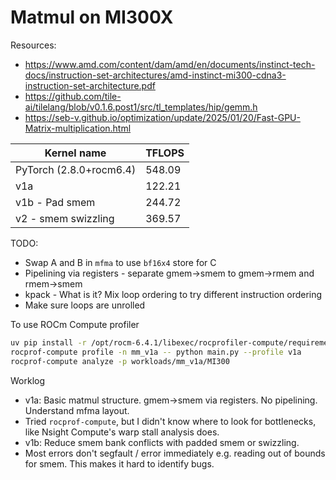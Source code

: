 # Matmul on MI300X

Resources:
- https://www.amd.com/content/dam/amd/en/documents/instinct-tech-docs/instruction-set-architectures/amd-instinct-mi300-cdna3-instruction-set-architecture.pdf
- https://github.com/tile-ai/tilelang/blob/v0.1.6.post1/src/tl_templates/hip/gemm.h
- https://seb-v.github.io/optimization/update/2025/01/20/Fast-GPU-Matrix-multiplication.html

Kernel name               | TFLOPS 
--------------------------|--------
PyTorch (2.8.0+rocm6.4)   | 548.09
v1a                       | 122.21
v1b - Pad smem            | 244.72
v2 - smem swizzling       | 369.57

TODO:
- Swap A and B in `mfma` to use `bf16x4` store for C
- Pipelining via registers - separate gmem->smem to gmem->rmem and rmem->smem
- kpack - What is it? Mix loop ordering to try different instruction ordering
- Make sure loops are unrolled

To use ROCm Compute profiler

```bash
uv pip install -r /opt/rocm-6.4.1/libexec/rocprofiler-compute/requirements.txt
rocprof-compute profile -n mm_v1a -- python main.py --profile v1a
rocprof-compute analyze -p workloads/mm_v1a/MI300
```

Worklog
- v1a: Basic matmul structure. gmem->smem via registers. No pipelining. Understand mfma layout.
- Tried `rocprof-compute`, but I didn't know where to look for bottlenecks, like Nsight Compute's warp stall analysis does.
- v1b: Reduce smem bank conflicts with padded smem or swizzling.
- Most errors don't segfault / error immediately e.g. reading out of bounds for smem. This makes it hard to identify bugs.
